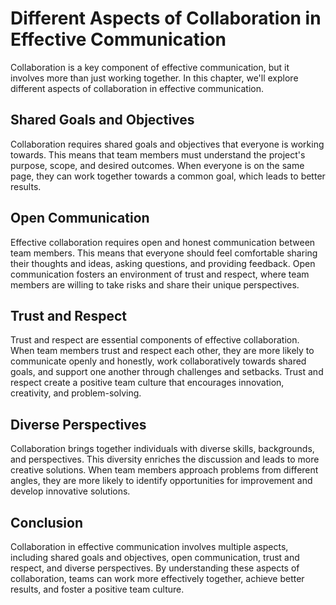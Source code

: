 Different Aspects of Collaboration in Effective Communication
==============================================================================================================================

Collaboration is a key component of effective communication, but it involves more than just working together. In this chapter, we'll explore different aspects of collaboration in effective communication.

Shared Goals and Objectives
---------------------------

Collaboration requires shared goals and objectives that everyone is working towards. This means that team members must understand the project's purpose, scope, and desired outcomes. When everyone is on the same page, they can work together towards a common goal, which leads to better results.

Open Communication
------------------

Effective collaboration requires open and honest communication between team members. This means that everyone should feel comfortable sharing their thoughts and ideas, asking questions, and providing feedback. Open communication fosters an environment of trust and respect, where team members are willing to take risks and share their unique perspectives.

Trust and Respect
-----------------

Trust and respect are essential components of effective collaboration. When team members trust and respect each other, they are more likely to communicate openly and honestly, work collaboratively towards shared goals, and support one another through challenges and setbacks. Trust and respect create a positive team culture that encourages innovation, creativity, and problem-solving.

Diverse Perspectives
--------------------

Collaboration brings together individuals with diverse skills, backgrounds, and perspectives. This diversity enriches the discussion and leads to more creative solutions. When team members approach problems from different angles, they are more likely to identify opportunities for improvement and develop innovative solutions.

Conclusion
----------

Collaboration in effective communication involves multiple aspects, including shared goals and objectives, open communication, trust and respect, and diverse perspectives. By understanding these aspects of collaboration, teams can work more effectively together, achieve better results, and foster a positive team culture.

